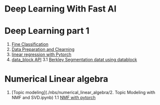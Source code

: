 # Deep Learning With Fast AI #

# Deep Learning part 1
1. [Fine Classification](./nbs/dl1/Lesson1_Baseball_Cricket.ipynb)
2. [Data Preparation and Clearning]( ./nbs/dl1/Lesson2_data_cleaning_preparation.ipynb )
2. [linear regression with Pytorch]( ./nbs/dl1/Lesson2.2_torch_introduction_autograd.ipynb )
3. [data_block API](./nbs/dl1/Lesson3_DataBlock_API.ipynb)
3.1 [Berkley Segmentation datat using
datablock](./nbs/dl1/Lesson3_Edge_Detection.ipynb)

# Numerical Linear algebra

1. [Topic modeling](./nbs/numerical_linear_algebra/2. Topic Modeling with NMF and SVD.ipynb)
1.1 [NMF with pytorch](./nbs/numerical_linear_algebra/Lesson2_Application_NMF_numpy_torch.ipynb)
